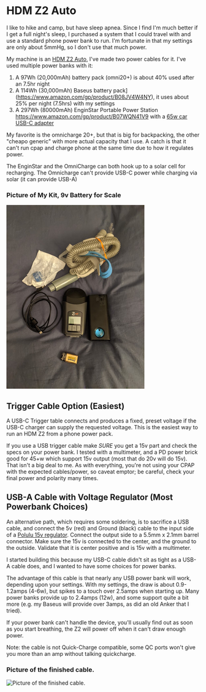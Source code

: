 # HDM Z2 Auto

I like to hike and camp, but have sleep apnea. Since I find I'm much better if I get a full night's sleep, I purchased a system that I could travel with and use a standard phone power bank to run. I'm fortunate in that my settings are only about 5mmHg, so I don't use that much power.

My machine is an [HDM Z2 Auto](https://breas.us/products/cpaps-for-travel/z2-auto/),
I've made two power cables for it. I've used multiple power banks with it:
1. A 97Wh (20,000mAh) battery pack (omni20+) is about 40% used after an 7.5hr night
1. A 114Wh (30,000mAh) Baseus battery pack](https://www.amazon.com/gp/product/B08JV4W4NY), it uses about 25% per night (7.5hrs) with my settings
1. A 297Wh (80000mAh) EnginStar Portable Power Station https://www.amazon.com/gp/product/B07WQN41V9 with a [65w car USB-C adapter](https://www.amazon.com/gp/product/B08QZ7RTSW)

My favorite is the omnicharge 20+, but that is big for backpacking, the other  "cheapo generic" with more actual capacity that I use. A catch is that it can't run cpap and charge phone at the same time due to how it regulates power.

The EnginStar and the OmniCharge can both hook up to a solar cell for recharging. The Omnicharge can't provide USB-C power while charging via solar (it can provide USB-A)

### Picture of My Kit, 9v Battery for Scale
![Picture of my kit](images/cpap-image.png "Picture of my kit, 9v battery is for scale")


## Trigger Cable Option (Easiest)

A USB-C Trigger table connects and produces a fixed, preset voltage if the USB-C charger can supply the requested voltage. This is the easiest way to run an HDM Z2 from a phone power pack.

If you use a USB trigger cable make *_SURE_* you get a 15v part and check the specs on your power bank. I tested with a multimeter, and a PD power brick good for 45+w which support 15v output (most that do 20v will do 15v).  That isn't a big deal to me. As with everything, you're not using your CPAP with the expected cables/power, so caveat emptor; be careful, check your final power and polarity many times.

## USB-A Cable with Voltage Regulator (Most Powerbank Choices)

An alternative path, which requires some soldering, is to sacrifice a USB cable, and connect the 5v (red) and Ground (black) cable to the input side of a  [Polulu 15v regulator](https://www.pololu.com/product/2896). Connect the output side to a 5.5mm x 2.1mm barrel connector. Make sure the 15v is connected to the center, and the ground to the outside. Validate that it is center positive and is 15v with a multimeter.

I started building this because my USB-C cable didn't sit as tight as a USB-A cable does, and I wanted to have some choices for power banks.

The advantage of this cable is that nearly any USB power bank will work, depending upon your settings. With my settings, the draw is about 0.9-1.2amps (4-6w), but spikes to a touch over 2.5amps when starting up. Many power banks provide up to 2.4amps (12w), and some support quite a bit more (e.g. my Baseus will provide over 3amps, as did an old Anker that I tried).

If your power bank can't handle the device, you'll usually find out as soon as you start breathing, the Z2 will power off when it can't draw enough power.

Note: the cable is not Quick-Charge compatible, some QC ports won't give you more than an amp without talking quickcharge.

### Picture of the finished cable.
![Picture of the finished cable.](/images/cpap-usb-a-cable.jpeg "Picture of the finished cable.")


